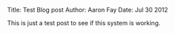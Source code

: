 Title: Test Blog post
Author: Aaron Fay
Date: Jul 30 2012

This is just a test post to see if this system is working.